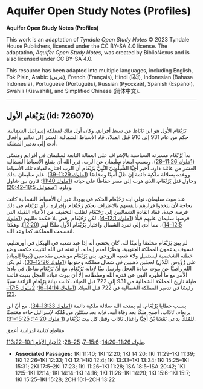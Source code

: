 # Aquifer Open Study Notes (Profiles)

**Aquifer Open Study Notes (Profiles)**

This work is an adaptation of *Tyndale Open Study Notes* © 2023 Tyndale House Publishers, licensed under the CC BY\-SA 4\.0 license. The adaptation, *Aquifer Open Study Notes*, was created by BiblioNexus and is also licensed under CC BY\-SA 4\.0\.

This resource has been adapted into multiple languages, including English, Tok Pisin, Arabic (عربي), French (Français), Hindi (हिंदी), Indonesian (Bahasa Indonesia), Portuguese (Português), Russian (Русский), Spanish (Español), Swahili (Kiswahili), and Simplified Chinese (简体中文).



--------------------------------

## يَرُبْعَام الأول (id: 726070)

يَرُبْعَام الأول هو ابن نَابَاط من سبط أفرايم، وكان أول ملك لمملكة إسرائيل الشمالية. حكم من عام 931 إلى 910 قبل الميلاد. قاد الأسباط الشمالية العشر إلى تدابير وأفعال أدت إلى تدمير المملكة.

بدأ يَرُبْعَام مسيرته السياسية بالإشراف على العِمالة التابعة لسليمان في أفرايم ومنسّى ([1ملوك 11:26–28](https://ref.ly/1Kgs11:26-1Kgs11:28)). وبسبب ابتعاد سليمان عن الرب، قرر الله أن يقتلع الأسباط الشمالية العشر من عائلة داود. أخبر أَخِيَّا الشِّيلُونِيّ النَّبِيُّ يَرُبْعَام أن الرب اختاره لقيادة تلك الأسباط ووعده بسلالة ملكية دائمة إن ظلّ أمينًا ومخلصًا ([1ملوك 11:29–39](https://ref.ly/1Kgs11:29-1Kgs11:39)). علم سليمان بذلك وحاول قتل يَرُبْعَام، الذي هرب إلى مصر حفاظًا على حياته ([1ملوك 11:40](https://ref.ly/1Kgs11:40)؛ قارن بين شاول وداود، [1صموئيل 18:5–20:42](https://ref.ly/1Sam18:5-1Sam20:42)).

عند موت سليمان، تولى ابنه رَحُبْعَام الحكم في يهوذا. غير أن الأسباط الشمالية كانت بحاجة لأن يتخذوا قرارهم بأنفسهم بالاعتراف بحكم رَحُبْعَام وإقراره. رأى يَرُبْعَام في ذلك فرصة جيدة، فقاد القادة الشماليين إلى رَحُبْعَام لطلب التخفيف من الأعباء الثقيلة التي فرضها سليمان عليهم قبلًا ([1ملوك 12:1–4](https://ref.ly/1Kgs12:1-1Kgs12:4)). لكن رَحُبْعَام رفض بلا حكمة طلبهم ([1ملوك 12:5–14](https://ref.ly/1Kgs12:5-1Kgs12:14))، مما أدى إلى تمرد الشمال واختيار يَرُبْعَام الأول ملكًا لهم ([12:20](https://ref.ly/1Kgs12:20)). وهكذا انقسمت المملكة، كما وعد الله.

لم يبقَ يَرُبْعَام مخلصًا وأمينًا لله. كان يخشى أنه إذا عبد شعبه في الهيكل في أورشليم، فسوف يدعمون المملكة الجنوبية. ونظرًا لعدم إيمانه، أو ثقته في الله لتثبيت حكمه، وضع خطته الشخصية ليستميل ولاء شعبه الروحي. بنى يَرُبْعَام موضعين مقدسين (بُيوتا لِلعِبادةِ على رُؤُوسِ التِّلالِ) لعجلين ذهبيين في شمال مملكته وجنوبها ([1ملوك 12:26–33](https://ref.ly/1Kgs12:26-1Kgs12:33)). لم يكن الله راضيًا عن بيوت عبادة العجل وأرسل نبيًا لإدانة يَرُبْعَام. مع أنّ يَرُبْعَام تفاعل في بادئ الأمر مع ما أظهره النبي عن قدرة الله وسلطانه، إلا أن بيوت عبادة العجل بقيت قائمة طيلة تاريخ المملكة الشمالية من 931 إلى 722 قبل الميلاد. كانت ديانة يَرُبْعَام الزائفة سببًا رئيسًا في تدمير المملكة الشمالية في 722 قبل الميلاد ([1ملوك 14:14–16](https://ref.ly/1Kgs14:14-1Kgs14:16)؛ [2ملوك 17:5–23](https://ref.ly/2Kgs17:5-2Kgs17:23)).

بسبب خطايا يَرُبْعَام، لم يمنحه الله سلالة ملكية دائمة ([1ملوك 13:33–34](https://ref.ly/1Kgs13:33-1Kgs13:34)). مع أنّ ابن يربعام، نَادَاب، أصبح ملكًا بعد وفاة أبيه، فإنه بعد سنَتَيْنِ من مُلكه لإسرائيل جاءه مغتصبًا للمُلكْ يدعى بَعْشَا بْنُ أَخِيَّا واغتال نَادَاب وقتل كل بيت يَرُبْعَام ([1 ملوك 14:20](https://ref.ly/1Kgs14:20)؛ [15:25–31](https://ref.ly/1Kgs15:25-1Kgs15:31)).

مقاطع كتابية لدراسة أعمق

[1ملوك 11:26–14:20](https://ref.ly/1Kgs11:26-1Kgs14:20)؛ [15:6–7](https://ref.ly/1Kgs15:6-1Kgs15:7)، [25–28](https://ref.ly/1Kgs15:25-1Kgs15:28)؛ [2أخبار الأيام 10:1–13:22](https://ref.ly/2Chr10:1-2Chr13:22).

* **Associated Passages:** 1KI 11:40; 1KI 12:20; 1KI 14:20; 1KI 11:29–1KI 11:39; 1KI 12:26–1KI 12:33; 1KI 12:1–1KI 12:4; 1KI 13:33–1KI 13:34; 1KI 15:25–1KI 15:31; 2KI 17:5–2KI 17:23; 1KI 11:26–1KI 11:28; 1SA 18:5–1SA 20:42; 1KI 12:5–1KI 12:14; 1KI 14:14–1KI 14:16; 1KI 11:26–1KI 14:20; 1KI 15:6–1KI 15:7; 1KI 15:25–1KI 15:28; 2CH 10:1–2CH 13:22

